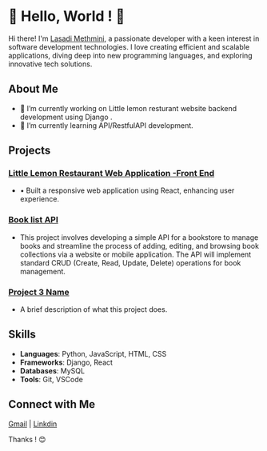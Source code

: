 # 🌟 Hello, World ! 🌟


Hi there! I'm [Lasadi Methmini](https://github.com/LasadiMethmini), a passionate developer with a keen interest in  software development technologies. I love creating efficient and scalable applications, diving deep into new programming languages, and exploring innovative tech solutions.

## About Me

- 🔭 I’m currently working on Little lemon resturant website backend development using Django .
- 🌱 I’m currently learning API/RestfulAPI development.
  
## Projects


### [Little Lemon Restaurant Web Application -Front End](https://github.com/LasadiMethmini/LittleLemonFrontEnd)
- •	Built a responsive web application using React, enhancing user experience.

### [Book list API ](https://github.com/LasadiMethmini/APIcourseDemo.git)
- This project involves developing a simple API for a bookstore to manage books and streamline the process of adding, editing, and browsing book collections via a website or mobile application. The API will implement standard CRUD (Create, Read, Update, Delete) operations for book management.

### [Project 3 Name](https://github.com/yourusername/project3)
- A brief description of what this project does.

## Skills

- **Languages**: Python, JavaScript, HTML, CSS
- **Frameworks**: Django, React
- **Databases**: MySQL
- **Tools**: Git, VSCode


## Connect with Me
 [Gmail](lasadisamarasinghe@gmail.com)  |  [Linkdin](www.linkedin.com/in/lasadimethmini)

Thanks ! 😊
